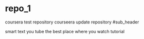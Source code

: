 # repo_1
coursera test repository
courseera update repository
#sub_header 

smart text you tube the best place where you watch tutorial 